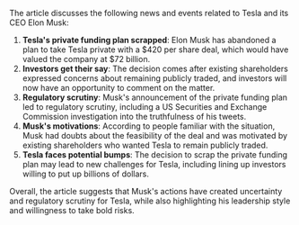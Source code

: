 The article discusses the following news and events related to Tesla and its CEO Elon Musk:

1. **Tesla's private funding plan scrapped**: Elon Musk has abandoned a plan to take Tesla private with a $420 per share deal, which would have valued the company at $72 billion.
2. **Investors get their say**: The decision comes after existing shareholders expressed concerns about remaining publicly traded, and investors will now have an opportunity to comment on the matter.
3. **Regulatory scrutiny**: Musk's announcement of the private funding plan led to regulatory scrutiny, including a US Securities and Exchange Commission investigation into the truthfulness of his tweets.
4. **Musk's motivations**: According to people familiar with the situation, Musk had doubts about the feasibility of the deal and was motivated by existing shareholders who wanted Tesla to remain publicly traded.
5. **Tesla faces potential bumps**: The decision to scrap the private funding plan may lead to new challenges for Tesla, including lining up investors willing to put up billions of dollars.

Overall, the article suggests that Musk's actions have created uncertainty and regulatory scrutiny for Tesla, while also highlighting his leadership style and willingness to take bold risks.